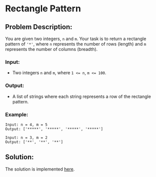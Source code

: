 # Rectangle Pattern

## Problem Description:

You are given two integers, `n` and `m`. Your task is to return a rectangle pattern of `'*'`, where `n` represents the number of rows (length) and `m` represents the number of columns (breadth).

### Input:

* Two integers `n` and `m`, where `1 <= n`, `m <= 100`.

### Output:

* A list of strings where each string represents a row of the rectangle pattern.

### Example:
```
Input: n = 4, m = 5
Output: ['*****', '*****', '*****', '*****']
```
```
Input: n = 3, m = 2
Output: ['**', '**', '**']
```

## Solution:

The solution is implemented [here](./code.py).
